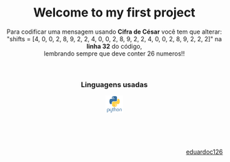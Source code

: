 <h1 align="center">Welcome to my first project</h1>
<p align="center">
  Para codificar uma mensagem usando <strong>Cifra de César</strong> você tem que alterar:
  <br>
  "shifts = [4, 0, 0, 2, 8, 9, 2, 2, 4, 0, 0, 2, 8, 9, 2, 2, 4, 0, 0, 2, 8, 9, 2, 2, 2]" na <strong>linha 32</strong> do código,
  <br>
  lembrando sempre que deve conter 26 numeros!!
</p>
<br>

<h3 align="center">Linguagens usadas</h3>
<p align="center">
  <img src="https://raw.githubusercontent.com/devicons/devicon/master/icons/python/python-original-wordmark.svg" width="40" height="40"/>
</p>
<br><br><br>
<p align="right"><a href="https://marcoseduardo.dev.br">eduardoc126</a></p>
